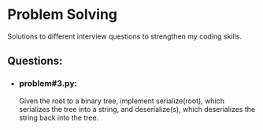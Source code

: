 # Problem Solving
Solutions to different interview questions to strengthen my coding skills.

## Questions:

- ### problem#3.py:

  Given the root to a binary tree, implement serialize(root), which serializes the tree into a string, and deserialize(s), which deserializes the string back into the tree.
